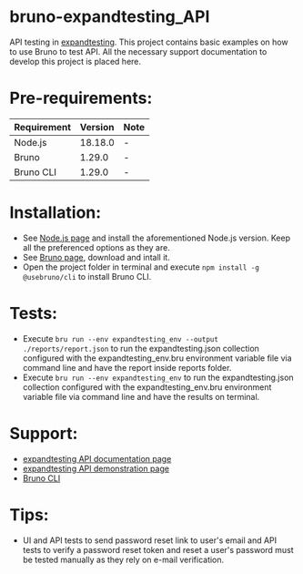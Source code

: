# bruno-expandtesting_API

API testing in [expandtesting](https://practice.expandtesting.com/notes/api/api-docs/). This project contains basic examples on how to use Bruno to test API. All the necessary support documentation to develop this project is placed here.

# Pre-requirements:

| Requirement                     | Version        | Note                                                            |
| :------------------------------ |:---------------| :-------------------------------------------------------------- |
| Node.js                         | 18.18.0        | -                                                               |
| Bruno                           | 1.29.0         | -                                                               |
| Bruno CLI                       | 1.29.0         | -                                                               |

# Installation:

- See [Node.js page](https://nodejs.org/en) and install the aforementioned Node.js version. Keep all the preferenced options as they are.
- See [Bruno page](https://www.usebruno.com/downloads), download and intall it. 
- Open the project folder in terminal and execute ```npm install -g @usebruno/cli``` to install Bruno CLI.

# Tests:

- Execute ```bru run --env expandtesting_env --output ./reports/report.json``` to run the expandtesting.json collection configured with the expandtesting_env.bru environment variable file via command line and have the report inside reports folder.
- Execute ```bru run --env expandtesting_env``` to run the expandtesting.json collection configured with the expandtesting_env.bru environment variable file via command line and have the results on terminal.

# Support:

- [expandtesting API documentation page](https://practice.expandtesting.com/notes/api/api-docs/)
- [expandtesting API demonstration page](https://www.youtube.com/watch?v=bQYvS6EEBZc)
- [Bruno CLI](https://docs.usebruno.com/bru-cli/overview)

# Tips:

- UI and API tests to send password reset link to user's email and API tests to verify a password reset token and reset a user's password must be tested manually as they rely on e-mail verification.


